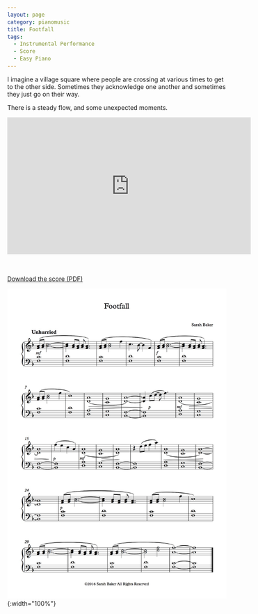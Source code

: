 ```yaml
---
layout: page
category: pianomusic
title: Footfall
tags:
  - Instrumental Performance
  - Score
  - Easy Piano
---
```


I imagine a village square where people are crossing at various times to get to the other side. Sometimes they acknowledge one another and sometimes they just go on their way.

There is a steady flow, and some unexpected moments.

<iframe width="560" height="315" src="https://www.youtube.com/embed/aX0R4Bpv-Xg" frameborder="0" allowfullscreen></iframe>

&nbsp;

[Download the score (PDF)](/public/files/footfall.pdf)

![Footfall score example](/public/images/scores/footfall.jpg){:width="100%"}